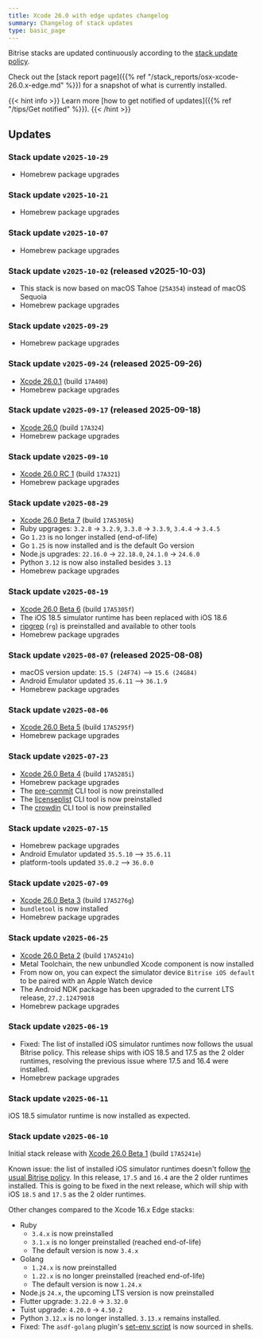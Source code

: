```yaml
---
title: Xcode 26.0 with edge updates changelog
summary: Changelog of stack updates
type: basic_page
---
```


Bitrise stacks are updated continuously according to the [stack update policy](https://devcenter.bitrise.io/en/infrastructure/build-stacks/stack-update-policy.html).

Check out the [stack report page]({{% ref "/stack_reports/osx-xcode-26.0.x-edge.md" %}}) for a snapshot of what is currently installed.

{{< hint info >}}
Learn more [how to get notified of updates]({{% ref "/tips/Get notified" %}}).
{{< /hint >}}

## Updates

### Stack update `v2025-10-29`

- Homebrew package upgrades

### Stack update `v2025-10-21`

- Homebrew package upgrades

### Stack update `v2025-10-07`

- Homebrew package upgrades

### Stack update `v2025-10-02` (released v2025-10-03)

- This stack is now based on macOS Tahoe (`25A354`) instead of macOS Sequoia
- Homebrew package upgrades

### Stack update `v2025-09-29`

- Homebrew package upgrades

### Stack update `v2025-09-24` (released 2025-09-26)

- [Xcode 26.0.1](https://developer.apple.com/documentation/xcode-release-notes/xcode-26-release-notes) (build `17A400`)
- Homebrew package upgrades

### Stack update `v2025-09-17` (released 2025-09-18)

- [Xcode 26.0](https://developer.apple.com/documentation/xcode-release-notes/xcode-26-release-notes) (build `17A324`)
- Homebrew package upgrades

### Stack update `v2025-09-10`

- [Xcode 26.0 RC 1](https://developer.apple.com/documentation/xcode-release-notes/xcode-26-release-notes) (build `17A321`)
- Homebrew package upgrades

### Stack update `v2025-08-29`

- [Xcode 26.0 Beta 7](https://developer.apple.com/documentation/xcode-release-notes/xcode-26-release-notes) (build `17A5305k`)
- Ruby upgrages: `3.2.8` -> `3.2.9`, `3.3.8` -> `3.3.9`, `3.4.4` -> `3.4.5`
- Go `1.23` is no longer installed (end-of-life)
- Go `1.25` is now installed and is the default Go version
- Node.js upgrades: `22.16.0` -> `22.18.0`, `24.1.0` -> `24.6.0`
- Python `3.12` is now also installed besides `3.13`
- Homebrew package upgrades

### Stack update `v2025-08-19`

- [Xcode 26.0 Beta 6](https://developer.apple.com/documentation/xcode-release-notes/xcode-26-release-notes) (build `17A5305f`)
- The iOS 18.5 simulator runtime has been replaced with iOS 18.6
- [ripgrep](https://github.com/BurntSushi/ripgrep) (`rg`) is preinstalled and available to other tools
- Homebrew package upgrades

### Stack update `v2025-08-07` (released 2025-08-08)

- macOS version update: `15.5 (24F74)` --> `15.6 (24G84)`
- Android Emulator updated `35.6.11` --> `36.1.9`
- Homebrew package upgrades

### Stack update `v2025-08-06`

- [Xcode 26.0 Beta 5](https://developer.apple.com/documentation/xcode-release-notes/xcode-26-release-notes) (build `17A5295f`)
- Homebrew package upgrades

### Stack update `v2025-07-23`

- [Xcode 26.0 Beta 4](https://developer.apple.com/documentation/xcode-release-notes/xcode-26-release-notes) (build `17A5285i`)
- Homebrew package upgrades
- The [pre-commit](https://github.com/pre-commit/pre-commit) CLI tool is now preinstalled
- The [licenseplist](https://formulae.brew.sh/formula/licenseplist) CLI tool is now preinstalled
- The [crowdin](https://www.npmjs.com/package/@crowdin/cli) CLI tool is now preinstalled

### Stack update `v2025-07-15`

- Homebrew package upgrades
- Android Emulator updated `35.5.10` --> `35.6.11`
- platform-tools updated `35.0.2` --> `36.0.0`

### Stack update `v2025-07-09`

- [Xcode 26.0 Beta 3](https://developer.apple.com/documentation/xcode-release-notes/xcode-26-release-notes) (build `17A5276g`)
- `bundletool` is now installed
- Homebrew package upgrades

### Stack update `v2025-06-25`

- [Xcode 26.0 Beta 2](https://developer.apple.com/documentation/xcode-release-notes/xcode-26-release-notes) (build `17A5241o`)
- Metal Toolchain, the new unbundled Xcode component is now installed
- From now on, you can expect the simulator device `Bitrise iOS default` to be paired with an Apple Watch device
- The Android NDK package has been upgraded to the current LTS release, `27.2.12479018`
- Homebrew package upgrades

### Stack update `v2025-06-19`

- Fixed: The list of installed iOS simulator runtimes now follows the usual Bitrise policy. This release ships with iOS 18.5 and 17.5 as the 2 older runtimes, resolving the previous issue where 17.5 and 16.4 were installed.
- Homebrew package upgrades

### Stack update `v2025-06-11`

iOS 18.5 simulator runtime is now installed as expected.

### Stack update `v2025-06-10`

Initial stack release with [Xcode 26.0 Beta 1](https://developer.apple.com/documentation/xcode-release-notes/xcode-26-release-notes) (build `17A5241e`)

Known issue: the list of installed iOS simulator runtimes doesn't follow [the usual Bitrise policy](https://devcenter.bitrise.io/en/infrastructure/build-stacks/stack-update-policy.html). In this release, `17.5` and `16.4` are the 2 older runtimes installed. This is going to be fixed in the next release, which will ship with iOS `18.5` and `17.5` as the 2 older runtimes.

Other changes compared to the Xcode 16.x Edge stacks:

- Ruby
    - `3.4.x` is now preinstalled
    - `3.1.x` is no longer preinstalled (reached end-of-life)
    - The default version is now `3.4.x`
- Golang
    - `1.24.x` is now preinstalled
    - `1.22.x` is no longer preinstalled (reached end-of-life)
    - The default version is now `1.24.x`
- Node.js `24.x`, the upcoming LTS version is now preinstalled
- Flutter upgrade: `3.22.0` -> `3.32.0`
- Tuist upgrade: `4.20.0` -> `4.50.2`
- Python `3.12.x` is no longer installed. `3.13.x` remains installed.
- Fixed: The `asdf-golang` plugin's [set-env script](https://github.com/asdf-community/asdf-golang?tab=readme-ov-file#use) is now sourced in shells.

